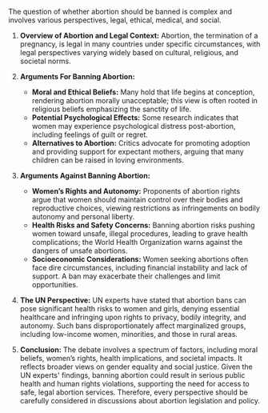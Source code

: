The question of whether abortion should be banned is complex and involves various perspectives, legal, ethical, medical, and social.

1. **Overview of Abortion and Legal Context:** Abortion, the termination of a pregnancy, is legal in many countries under specific circumstances, with legal perspectives varying widely based on cultural, religious, and societal norms.

2. **Arguments For Banning Abortion:**

   - **Moral and Ethical Beliefs:** Many hold that life begins at conception, rendering abortion morally unacceptable; this view is often rooted in religious beliefs emphasizing the sanctity of life.
   - **Potential Psychological Effects:** Some research indicates that women may experience psychological distress post-abortion, including feelings of guilt or regret.
   - **Alternatives to Abortion:** Critics advocate for promoting adoption and providing support for expectant mothers, arguing that many children can be raised in loving environments.

3. **Arguments Against Banning Abortion:**

   - **Women’s Rights and Autonomy:** Proponents of abortion rights argue that women should maintain control over their bodies and reproductive choices, viewing restrictions as infringements on bodily autonomy and personal liberty.
   - **Health Risks and Safety Concerns:** Banning abortion risks pushing women toward unsafe, illegal procedures, leading to grave health complications; the World Health Organization warns against the dangers of unsafe abortions.
   - **Socioeconomic Considerations:** Women seeking abortions often face dire circumstances, including financial instability and lack of support. A ban may exacerbate their challenges and limit opportunities.

4. **The UN Perspective:** UN experts have stated that abortion bans can pose significant health risks to women and girls, denying essential healthcare and infringing upon rights to privacy, bodily integrity, and autonomy. Such bans disproportionately affect marginalized groups, including low-income women, minorities, and those in rural areas.

5. **Conclusion:** The debate involves a spectrum of factors, including moral beliefs, women’s rights, health implications, and societal impacts. It reflects broader views on gender equality and social justice. Given the UN experts' findings, banning abortion could result in serious public health and human rights violations, supporting the need for access to safe, legal abortion services. Therefore, every perspective should be carefully considered in discussions about abortion legislation and policy.
